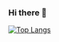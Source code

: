 ### Hi there 👋

[![Top Langs](https://github-readme-stats.vercel.app/api/top-langs/?username=typeWolffo&hide=php,html&border_color=215,#28f3ff,#19d6b7,#23ff65)](https://github.com/typeWolffo/github-readme-stats)

